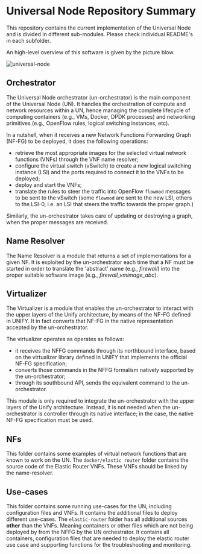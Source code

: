 # Universal Node Repository Summary
This repository contains the current implementation of the Universal Node and is divided in different sub-modules.
Please check individual README's in each subfolder.

An high-level overview of this software is given by the picture blow.

![universal-node](https://raw.githubusercontent.com/netgroup-polito/un-orchestrator/master/images/universal-node.png)


## Orchestrator
The Universal Node orchestrator (un-orchestrator) is the main component of the Universal Node (UN).
It handles the orchestration of compute and network resources within a UN, hence managing the complete lifecycle of computing containers (e.g., VMs, Docker, DPDK processes) and networking primitives (e.g., OpenFlow rules, logical switching instances, etc).

In a nutshell, when it receives a new Network Functions Forwarding Graph (NF-FG) to be deployed, it does the following operations:

  * retrieve the most appropriate images for the selected virtual network
    functions (VNFs) through the VNF name resolver;
  * configure the virtual switch (vSwitch) to create a new logical switching
    instance (LSI) and the ports required to connect it to the VNFs to be deployed;
  * deploy and start the VNFs;
  * translate the rules to steer the traffic into OpenFlow `flowmod` messages
    to be sent to the vSwitch (some `flowmod` are sent to the new LSI, others
    to the LSI-0, i.e. an LSI that steers the traffic towards the proper graph.)

Similarly, the un-orchestrator takes care of updating or destroying a graph,
when the proper messages are received.


## Name Resolver
The Name Resolver is a module that returns a set of implementations for a given NF.
It is exploited by the un-orchestrator each time that a NF must be started in order to translate the 'abstract' name (e.g., *firewall*) into the proper suitable software image (e.g., *firewall\_vmimage\_abc*).

## Virtualizer
The Virtualizer is a module that enables the un-orchestrator to interact with the upper layers of the Unify architecture, by means of the NF-FG defined in UNIFY. It in fact converts that NF-FG in the native representation accepted by the un-orchestrator.

The virtualizer operates as operates as follows:

  * it receives the NFFG commands through its northbound interface, based on the virtualizer library defined in UNIFY that implements the official NF-FG specification;
  * converts those commands in the NFFG formalism natively supported by the un-orchestrator;
  * through its southbound API, sends the equivalent command to the un-orchestrator.

This module is only required to integrate the un-orchestrator with the upper layers of the Unify architecture.
Instead, it is not needed when the un-orchestrator is controller through its native interface; in the case, the native NF-FG specification must be used.

## NFs
This folder contains some examples of virtual network functions that are known to work on the UN.
The `docker/elastic router` folder contains the source code of the Elastic Router VNFs.
These VNFs should be linked by the name-resolver.

## Use-cases
This folder contains some running use-cases for the UN, including configuration files and VNFs.
It contains the additional files to deploy different use-cases.
The `elastic-router` folder has all additional sources __other__ than the VNFs. 
Meaning containers or other files which are not being deployed by from the NFFG by the UN orchestrator.
It contains all containers, configuration files that are needed to deploy the elastic router 
use case and supporting functions for the troubleshooting and monitoring.

